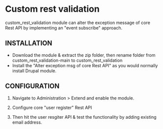 Custom rest validation
=======================
custom_rest_validation module can alter the exception message of core Rest API by implementing an "event subscribe" approach.

INSTALLATION
------------
  * Download the module & extract the zip folder, then rename folder 
    from custom_rest_validation-main to 
    custom_rest_validation
  * Install the "Alter exception msg of core Rest API" as you would normally 
    install Drupal module.
    
CONFIGURATION
-------------

  1. Navigate to Administration > Extend and enable the module.   

  2. Configure core "user register" Rest API

  3. Then hit the user resgiter API & test the functionality by adding existing email address.

